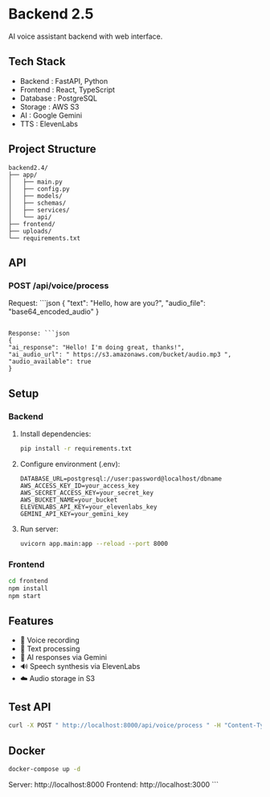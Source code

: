 # Backend 2.5
AI voice assistant backend with web interface.

## Tech Stack
- Backend : FastAPI, Python
- Frontend : React, TypeScript
- Database : PostgreSQL
- Storage : AWS S3
- AI : Google Gemini
- TTS : ElevenLabs
## Project Structure
```
backend2.4/
├── app/
│   ├── main.py
│   ├── config.py
│   ├── models/
│   ├── schemas/
│   ├── services/
│   └── api/
├── frontend/
├── uploads/
└── requirements.txt
```

## API
### POST /api/voice/process
Request: ```json
{
"text": "Hello, how are you?",
"audio_file": "base64_encoded_audio"
}
```

Response: ```json
{
"ai_response": "Hello! I'm doing great, thanks!",
"ai_audio_url": " https://s3.amazonaws.com/bucket/audio.mp3 ",
"audio_available": true
}
```

## Setup
### Backend
1. Install dependencies:
   ```bash
   pip install -r requirements.txt
   ```
2. Configure environment (.env):
   ```env
   DATABASE_URL=postgresql://user:password@localhost/dbname
   AWS_ACCESS_KEY_ID=your_access_key
   AWS_SECRET_ACCESS_KEY=your_secret_key
   AWS_BUCKET_NAME=your_bucket
   ELEVENLABS_API_KEY=your_elevenlabs_key
   GEMINI_API_KEY=your_gemini_key
   ```
3. Run server:
   ```bash
   uvicorn app.main:app --reload --port 8000
   ```
### Frontend
```bash
cd frontend
npm install
npm start
```

## Features
- 🎤 Voice recording
- 💬 Text processing
- 🤖 AI responses via Gemini
- 🔊 Speech synthesis via ElevenLabs
- ☁️ Audio storage in S3
## Test API
```bash
curl -X POST " http://localhost:8000/api/voice/process " -H "Content-Type: application/json" -d '{"text": "Hello!"}'
```

## Docker
```bash
docker-compose up -d
```

Server: http://localhost:8000 Frontend: http://localhost:3000 ```